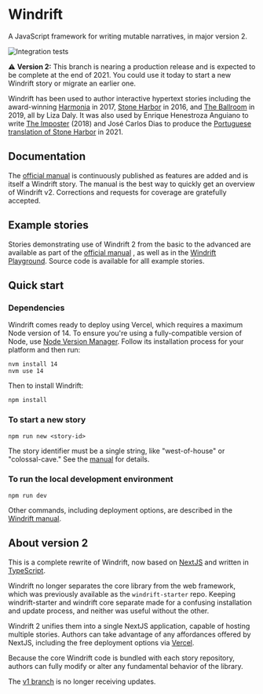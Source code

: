 # Windrift

A JavaScript framework for writing mutable narratives, in major version 2.

![Integration tests](https://github.com/lizadaly/windrift/actions/workflows/cypress.yml/badge.svg)

⚠️ **Version 2:** This branch is nearing a production release and is expected to be complete at the end of 2021. You could use it today to start a new Windrift story or migrate an earlier one.

Windrift has been used to author interactive hypertext stories including the award-winning [Harmonia](https://lizadaly.com/pages/harmonia/) in 2017, [Stone
Harbor](https://stoneharborgame.com/) in 2016, and [The Ballroom](https://lizadaly.com/projects/the-ballroom/) in 2019, all by Liza Daly. It was
also used by Enrique Henestroza Anguiano to write <a
href="http://springthing.net/2018/play_online/TheImposter/index.html">The
Imposter</a> (2018) and José Carlos Dias to produce the [Portuguese translation of Stone Harbor](https://stoneharborgame.com/pt/) in 2021.

## Documentation

The [official manual](https://windrift.app/manual) is continuously published as features are added and is itself a Windrift story. The manual is the best way to quickly get an overview of Windrift v2. Corrections and requests for coverage are gratefully accepted.

## Example stories

Stories demonstrating use of Windrift 2 from the basic to the advanced are available as part of the [official manual](https://windrift.app/manual) , as well as in the [Windrift Playground](https://playground.windrift.app/). Source code is available for alll example stories.

## Quick start

### Dependencies

Windrift comes ready to deploy using Vercel, which requires a maximum Node version of 14. To ensure you're using a fully-compatible version of Node, use [Node Version Manager](https://github.com/nvm-sh/nvm). Follow its installation process for your platform and then run:

```
nvm install 14
nvm use 14
```

Then to install Windrift:

```
npm install
```

### To start a new story

```
npm run new <story-id>
```

The story identifier must be a single string, like "west-of-house" or "colossal-cave." See the [manual](https://windrift.app/manual) for details.

### To run the local development environment

```
npm run dev
```

Other commands, including deployment options, are described in the <a href="https://windrift.app/manual">Windrift manual</a>.

## About version 2

This is a complete rewrite of Windrift, now based on [NextJS](https://nextjs.org/) and written in [TypeScript](https://www.typescriptlang.org/).

Windrift no longer separates the core library from the web framework, which was previously available as the `windrift-starter` repo. Keeping windrift-starter and windrift core separate made for a confusing installation and update process, and neither was useful without the other.

Windrift 2 unifies them into a single NextJS application, capable of hosting multiple stories. Authors can take advantage of any affordances offered by NextJS, including the free deployment options via [Vercel](https://vercel.com).

Because the core Windrift code is bundled with each story repository, authors can fully modify or alter any fundamental behavior of the library.

The [v1 branch](https://github.com/lizadaly/windrift/tree/v1) is no longer receiving updates.
